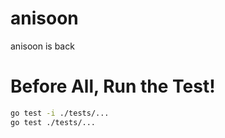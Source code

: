 anisoon
=========

anisoon is back

Before All, Run the Test!
=========
```sh
go test -i ./tests/...
go test ./tests/...
```
